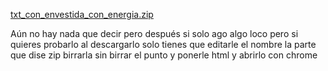[txt_con_envestida_con_energia.zip](https://github.com/user-attachments/files/21152252/txt_con_envestida_con_energia.zip)




Aún no hay nada que decir pero después si solo ago algo loco pero si quieres probarlo al descargarlo solo tienes que editarle el nombre la parte que dise zip birrarla sin birrar el punto y ponerle html y abrirlo con chrome 
